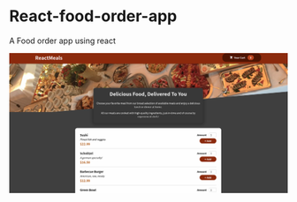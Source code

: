 # React-food-order-app

A Food order app using react

![Food Order App React](./src/assets/FoodOrderAppReact.png)